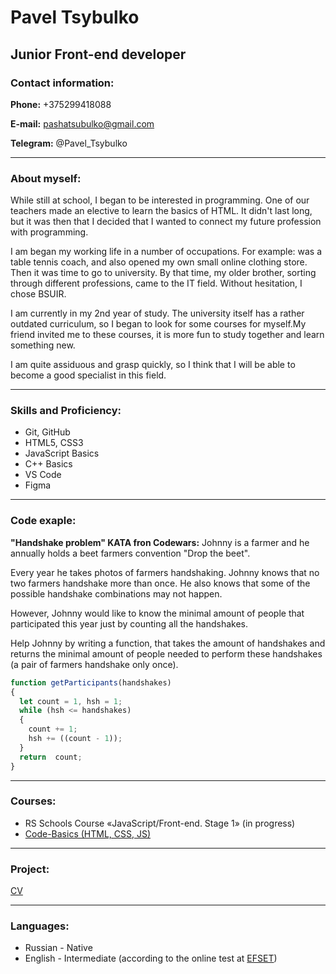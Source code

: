 # Pavel Tsybulko
## Junior Front-end developer

### Contact information:

**Phone:** +375299418088

**E-mail:** pashatsubulko@gmail.com

**Telegram:** @Pavel_Tsybulko

***

### About myself:

While still at school, I began to be interested in programming. One of our teachers made an elective to learn the basics of HTML.  It didn't last long, but it was then that I decided that I wanted to connect my future profession with programming.

I am began my working life in a number of occupations. For example: was a table tennis coach, and also  opened my own small online clothing store.
Then it was time to go to university. By that time, my older brother, sorting through different professions, came to the IT field. Without hesitation, I chose BSUIR.

I am currently in my 2nd year of study. The university itself has a rather outdated curriculum, so I began to look for some courses for myself.My friend invited me to these courses, it is more fun to study together and learn something new.

I am quite assiduous and grasp quickly, so I think that I will be able to become a good specialist in this field.

***

### Skills and Proficiency:

* Git, GitHub
* HTML5, CSS3
* JavaScript Basics
* C++ Basics
* VS Code
* Figma

***

### Code exaple:
**"Handshake problem" KATA fron Codewars:** Johnny is a farmer and he annually holds a beet farmers convention "Drop the beet".

Every year he takes photos of farmers handshaking. Johnny knows that no two farmers handshake more than once. He also knows that some of the possible handshake combinations may not happen.

However, Johnny would like to know the minimal amount of people that participated this year just by counting all the handshakes.

Help Johnny by writing a function, that takes the amount of handshakes and returns the minimal amount of people needed to perform these handshakes (a pair of farmers handshake only once).

```js
function getParticipants(handshakes)
{
  let count = 1, hsh = 1;
  while (hsh <= handshakes) 
  {
    count += 1;
    hsh += ((count - 1));
  }
  return  count;
} 
```

***

### Courses:

* RS Schools Course «JavaScript/Front-end. Stage 1» (in progress)
* [Code-Basics (HTML, CSS, JS)](https://ru.code-basics.com/)

***

### Project:

[CV](https://github.com/Tsubulko/rsschool-cv)

***

### Languages:

* Russian - Native 
* English - Intermediate (according to the online test at [EFSET](www.efset.org))